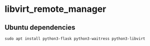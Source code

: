 # libvirt_remote_manager

## Ubuntu dependencies
`sudo apt install python3-flask python3-waitress python3-libvirt`